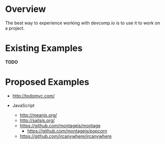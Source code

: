
Overview
========

The best way to experience working with devcomp.io is to use it to work on a project.


Existing Examples
=================

**TODO**


Proposed Examples
=================

  * http://todomvc.com/

  * JavaScript
	  * http://meanjs.org/
	  * http://sailsjs.org/
	  * https://github.com/montagejs/montage
	    * https://github.com/montagejs/popcorn
      * https://github.com/ircanywhere/ircanywhere
